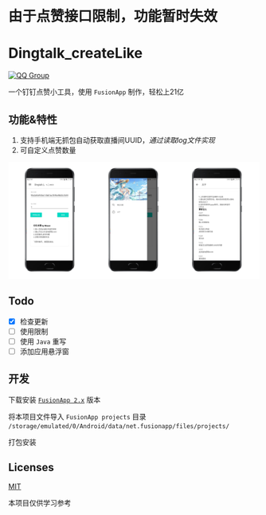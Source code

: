 # 由于点赞接口限制，功能暂时失效

# Dingtalk_createLike 

[![QQ Group](https://img.shields.io/badge/QQ%20Group-164725525-12B7F5?logo=tencent-qq)](https://jq.qq.com/?_wv=1027&k=OuhCQlwI)

一个钉钉点赞小工具，使用 `FusionApp` 制作，轻松上21亿

## 功能&特性
1. 支持手机端无抓包自动获取直播间UUID，*通过读取log文件实现*
2. 可自定义点赞数量

![screenshot](screenshot.png)

## Todo
- [X] 检查更新
- [ ] 使用限制
- [ ] 使用 `Java` 重写
- [ ] 添加应用悬浮窗

## 开发
下载安装 [`FusionApp 2.x`](https://github.com/Miaow233/Dingtalk_createLike/releases/download/1.0.4/FusionApp_2.0.0-beta8.7.2.apk) 版本

将本项目文件导入 `FusionApp projects` 目录 `/storage/emulated/0/Android/data/net.fusionapp/files/projects/`

打包安装

## Licenses
[MIT](https://mit-license.org)

本项目仅供学习参考
